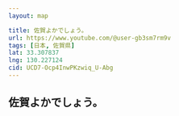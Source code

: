 ```yaml
---
layout: map

title: 佐賀よかでしょう。
url: https://www.youtube.com/@user-gb3sm7rm9v
tags: [日本, 佐賀県]
lat: 33.307837
lng: 130.227124
cid: UCD7-Ocp4InwPKzwiq_U-Abg
---
```


## 佐賀よかでしょう。
